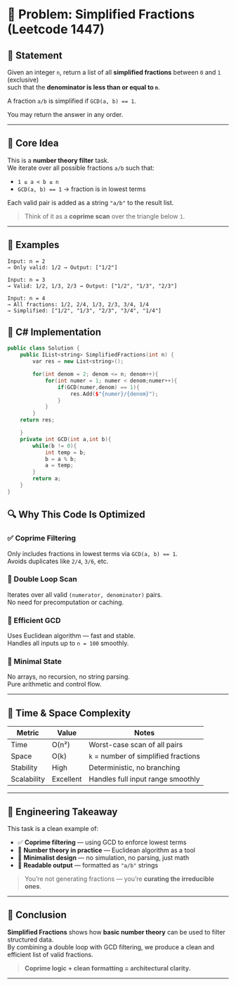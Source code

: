 # 🔺 Problem: Simplified Fractions (Leetcode 1447)

## 📜 Statement

Given an integer `n`, return a list of all **simplified fractions** between `0` and `1` (exclusive)  
such that the **denominator is less than or equal to `n`**.

A fraction `a/b` is simplified if `GCD(a, b) == 1`.

You may return the answer in any order.

---

## 🧠 Core Idea

This is a **number theory filter** task.  
We iterate over all possible fractions `a/b` such that:

- `1 ≤ a < b ≤ n`
- `GCD(a, b) == 1` → fraction is in lowest terms

Each valid pair is added as a string `"a/b"` to the result list.

> Think of it as a **coprime scan** over the triangle below `1`.

---

## 🧪 Examples

```text
Input: n = 2
→ Only valid: 1/2 → Output: ["1/2"]

Input: n = 3
→ Valid: 1/2, 1/3, 2/3 → Output: ["1/2", "1/3", "2/3"]

Input: n = 4
→ All fractions: 1/2, 2/4, 1/3, 2/3, 3/4, 1/4  
→ Simplified: ["1/2", "1/3", "2/3", "3/4", "1/4"]
```

## 🧱 C# Implementation
```cpp
public class Solution {
    public IList<string> SimplifiedFractions(int n) {
        var res = new List<string>();

        for(int denom = 2; denom <= n; denom++){
            for(int numer = 1; numer < denom;numer++){
                if(GCD(numer,denom) == 1){
                    res.Add($"{numer}/{denom}");
                }
            }
        }
    return res;

    }
    private int GCD(int a,int b){
        while(b != 0){
            int temp = b;
            b = a % b;
            a = temp;
        }
        return a;
    }
}
```

## 🔍 Why This Code Is Optimized

### ✅ Coprime Filtering
Only includes fractions in lowest terms via `GCD(a, b) == 1`.  
Avoids duplicates like `2/4`, `3/6`, etc.

### 🔁 Double Loop Scan
Iterates over all valid `(numerator, denominator)` pairs.  
No need for precomputation or caching.

### 🧮 Efficient GCD
Uses Euclidean algorithm — fast and stable.  
Handles all inputs up to `n = 100` smoothly.

### 🧠 Minimal State
No arrays, no recursion, no string parsing.  
Pure arithmetic and control flow.

---

## 🧮 Time & Space Complexity

| Metric      | Value     | Notes                                      |
|-------------|-----------|--------------------------------------------|
| Time        | O(n²)     | Worst-case scan of all pairs               |
| Space       | O(k)      | `k` = number of simplified fractions       |
| Stability   | High      | Deterministic, no branching                |
| Scalability | Excellent | Handles full input range smoothly          |

---

## 🧠 Engineering Takeaway

This task is a clean example of:

- ✅ **Coprime filtering** — using GCD to enforce lowest terms  
- 🔢 **Number theory in practice** — Euclidean algorithm as a tool  
- 🧠 **Minimalist design** — no simulation, no parsing, just math  
- 📜 **Readable output** — formatted as `"a/b"` strings

> You’re not generating fractions — you’re **curating the irreducible ones**.

---

## 🧩 Conclusion

**Simplified Fractions** shows how **basic number theory** can be used to filter structured data.  
By combining a double loop with GCD filtering, we produce a clean and efficient list of valid fractions.

> **Coprime logic + clean formatting = architectural clarity.**



---
